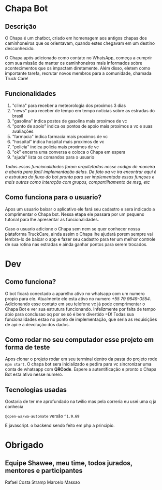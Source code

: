 # Chapa Bot
## Descrição 
O Chapa é um chatbot, criado em homenagem aos antigos chapas dos caminhoneiros que os orientavam, quando estes chegavam em um destino desconhecido. 

O Chapa após adicionado como contato no WhatsApp, começa a cumprir com sua missão de manter os caminhoneiros mais informados sobre acontecimentos que os impactam diretamente. Além disso, eletem como importante tarefa, recrutar novos membros para a comunidade, chamada Truck Care!


## Funcionalidades
1. "clima" para receber a meteorologia dos proximos 3 dias 
2. "news" para receber de tempo em tempo noticias sobre as estradas do brasil
3. "gasolina" indica postos de gasolina mais proximos de vc
4. "ponto de apoio" indica os pontos de apoio mais proximos a vc e suas avaliações
5. "farmacia"  indica farmacia mais proximos de vc
6. "hospital"  indica hospital mais proximos de vc
7. "policia"   indica policia mais proximos de vc
8. "ok" encerra uma conversa e coloca o Chapa em espera
9. "ajuda" lista os comandos para o usuario

_Todas essas funcionalidades foram arquitetadas nesse codigo de maneira a aberta para facil implementação delas. De fato oq vc ira encontrar aqui é a estrutura do fluxo do bot pronta para ser implementada essas funçoes e mais outras como interação com grupos, compartilhamento de msg, etc_


## Como funciona para o usuario? 
Apos um usuario baixar o aplicativo ele fará seu cadastro e sera indicado a comprimentar o Chapa bot.
Nessa etapa ele passara por um pequeno tutorial para lhe apresentar as funcionalidades. 

Caso o usuario adicione o Chapa sem nem se quer conhecer nossa plataforma TruckCare, ainda assim o Chapa lhe ajudará porem sempre vai lembra-lo de baixar o app e fazer seu cadastro para ter um melhor controle de sua rotina nas estradas e ainda ganhar pontos para serem trocados.

# Dev
## Como funciona?
O bot ficará conectado a aparelho ativo no whatsapp com um numero propio para ele. Atualmente ele esta ativo no numero *+55 79 9649-0554*. Adicionando esse contato em seu telefone vc já pode comprimentar o Chapa Bot e ver sua estrutura funcionando. Infelizmente por falta de tempo abio para conclusao oq por se só é bem divertido =D! Todas sua funcionalidades estao no ponto de implementação, que seria as requisições de api e a devolução dos dados.


## Como rodar no seu computador esse projeto em forma de teste
Apos clonar o projeto rodar em seu terminal dentro da pasta do projeto  rode `npm start`. 
O chapa bot sera inicializado e pedira para vc sincronizar uma conta de whatsapp com **QRCode**.
Espere a autentificação e pronto o Chapa Bot esta ativo nesse numero.

## Tecnologias usadas
Gostaria de ter me aprofundado na twilio mas pela correria eu usei uma q ja conhecia 

`@open-wa/wa-automate` versão `^1.9.69`

E javascript.
o backend sendo feito em php a principio.



# Obrigado
##  Equipe Shawee, meu time, todos jurados, mentores e participantes

Rafael Costa Stramp
Marcelo Massao
